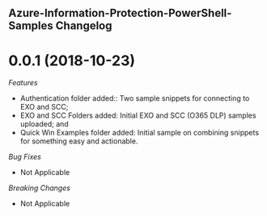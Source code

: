 ## Azure-Information-Protection-PowerShell-Samples Changelog

<a name="0.0.1"></a>
# 0.0.1 (2018-10-23)

*Features*
* Authentication folder added:: Two sample snippets for connecting to EXO and SCC;
* EXO and SCC Folders added: Initial EXO and SCC (O365 DLP) samples uploaded; and
* Quick Win Examples folder added: Initial sample on combining snippets for something easy and actionable.

*Bug Fixes*
* Not Applicable

*Breaking Changes*
* Not Applicable
